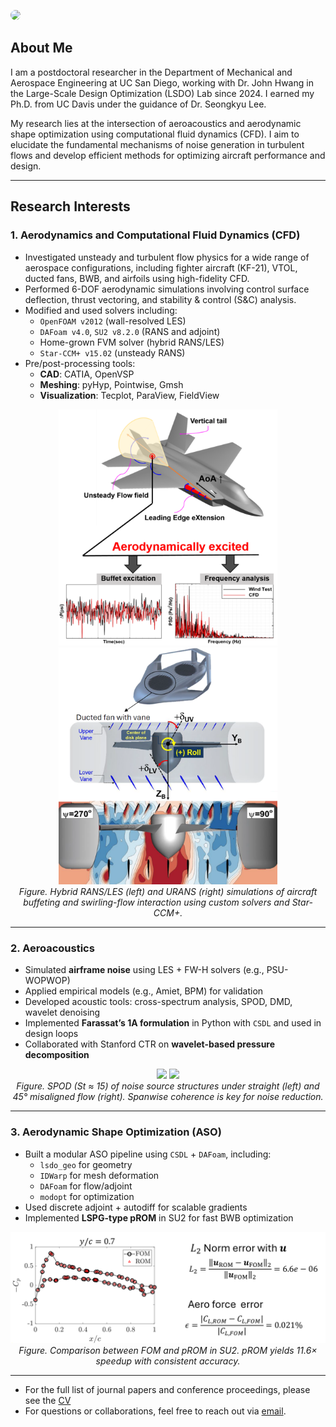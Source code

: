 <p align="left">
  <img src="/assets/KDH_Google1.png" width="130px" style="border-radius: 50%; margin-right: 20px;" />
</p>

## About Me

I am a postdoctoral researcher in the Department of Mechanical and Aerospace Engineering at UC San Diego, working with Dr. John Hwang in the Large-Scale Design Optimization (LSDO) Lab since 2024. I earned my Ph.D. from UC Davis under the guidance of Dr. Seongkyu Lee.

My research lies at the intersection of aeroacoustics and aerodynamic shape optimization using computational fluid dynamics (CFD). I aim to elucidate the fundamental mechanisms of noise generation in turbulent flows and develop efficient methods for optimizing aircraft performance and design.

---

## Research Interests

### 1. Aerodynamics and Computational Fluid Dynamics (CFD)

- Investigated unsteady and turbulent flow physics for a wide range of aerospace configurations, including fighter aircraft (KF-21), VTOL, ducted fans, BWB, and airfoils using high-fidelity CFD.
- Performed 6-DOF aerodynamic simulations involving control surface deflection, thrust vectoring, and stability & control (S&C) analysis.
- Modified and used solvers including:
  - `OpenFOAM v2012` (wall-resolved LES)
  - `DAFoam v4.0`, `SU2 v8.2.0` (RANS and adjoint)
  - Home-grown FVM solver (hybrid RANS/LES)
  - `Star-CCM+ v15.02` (unsteady RANS)
- Pre/post-processing tools:
  - **CAD**: CATIA, OpenVSP  
  - **Meshing**: pyHyp, Pointwise, Gmsh  
  - **Visualization**: Tecplot, ParaView, FieldView

<p align="center">
  <img src="/assets/figures/Airplane1_jet.png" width="350"/>
  <img src="/assets/figures/Airplane2_vtol.png" width="350"/>
  <br/>
  <em>
    Figure. Hybrid RANS/LES (left) and URANS (right) simulations of aircraft buffeting and swirling-flow interaction using custom solvers and Star-CCM+.
  </em>
</p>

---

### 2. Aeroacoustics

- Simulated **airframe noise** using LES + FW-H solvers (e.g., PSU-WOPWOP)
- Applied empirical models (e.g., Amiet, BPM) for validation
- Developed acoustic tools: cross-spectrum analysis, SPOD, DMD, wavelet denoising
- Implemented **Farassat’s 1A formulation** in Python with `CSDL` and used in design loops
- Collaborated with Stanford CTR on **wavelet-based pressure decomposition**

<p align="center">
  <img src="/assets/figures/spod_1_sweep0deg_1kHz.gif" width="350"/>
  <img src="/assets/figures/spod_2_sweep45deg_1kHz.gif" width="350"/>
  <br/>
  <em>
    Figure. SPOD (St ≈ 15) of noise source structures under straight (left) and 45° misaligned flow (right). Spanwise coherence is key for noise reduction.
  </em>
</p>

---

### 3. Aerodynamic Shape Optimization (ASO)

- Built a modular ASO pipeline using `CSDL` + `DAFoam`, including:
  - `lsdo_geo` for geometry
  - `IDWarp` for mesh deformation
  - `DAFoam` for flow/adjoint
  - `modopt` for optimization
- Used discrete adjoint + autodiff for scalable gradients
- Implemented **LSPG-type pROM** in SU2 for fast BWB optimization

<p align="center">
  <img src="/assets/figures/aso_rom.png" width="600"/>
  <br/>
  <em>
    Figure. Comparison between FOM and pROM in SU2. pROM yields 11.6× speedup with consistent accuracy.
  </em>
</p>

---

* For the full list of journal papers and conference proceedings, please see the [CV](./CV_Donghun_Kang_Git.pdf)  
* For questions or collaborations, feel free to reach out via [email](mailto:d8kang@ucsd.edu).


